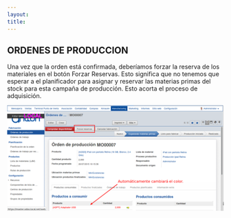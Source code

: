 ```yaml
---
layout: 
title:
---
```


## ORDENES DE PRODUCCION

Una vez que la orden está confirmada, deberíamos forzar la reserva de los materiales en el botón Forzar Reservas. Esto significa que no tenemos que esperar a el planificador para asignar y reservar las materias primas del stock para esta campaña de producción. Esto acorta el proceso de adquisición.


![Image description](images/img_022.png)